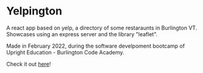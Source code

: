 # Yelpington

A react app based on yelp, a directory of some restaraunts in Burlington VT. Showcases using an express server and the library "leaflet".

Made in February 2022, during the software develpoment bootcamp of Upright Education - Burlington Code Academy.

Check it out [here](https://yelpington-maxs.vercel.app/)!
